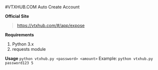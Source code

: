 #VTXHUB.COM Auto Create Account

**Official Site**
> https://vtxhub.com/#/app/expose

**Requirements**
1. Python 3.x
2. requests module

**Usage**
```python vtxhub.py <password> <amount>```
Example: `python vtxhub.py password123 5`
